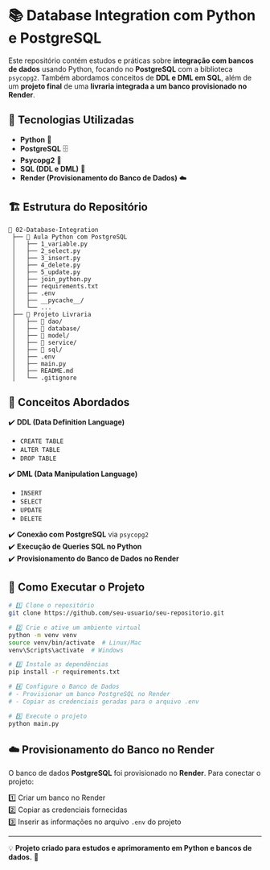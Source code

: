 # 📚 Database Integration com Python e PostgreSQL

Este repositório contém estudos e práticas sobre **integração com bancos de dados** usando Python, focando no **PostgreSQL** com a biblioteca `psycopg2`. Também abordamos conceitos de **DDL e DML em SQL**, além de um **projeto final** de uma **livraria integrada a um banco provisionado no Render**.

## 🚀 Tecnologias Utilizadas

- **Python** 🐍  
- **PostgreSQL** 🗄️  
- **Psycopg2** 🔗  
- **SQL (DDL e DML)** 💾  
- **Render (Provisionamento do Banco de Dados)** ☁️  

## 🏗️ Estrutura do Repositório

```
📂 02-Database-Integration
 ├── 📂 Aula Python com PostgreSQL
 │   ├── 1_variable.py
 │   ├── 2_select.py
 │   ├── 3_insert.py
 │   ├── 4_delete.py
 │   ├── 5_update.py
 │   ├── join_python.py
 │   ├── requirements.txt
 │   ├── .env
 │   ├── __pycache__/
 │   └── ...
 ├── 📂 Projeto Livraria
 │   ├── 📂 dao/
 │   ├── 📂 database/
 │   ├── 📂 model/
 │   ├── 📂 service/
 │   ├── 📂 sql/
 │   ├── .env
 │   ├── main.py
 │   ├── README.md
 │   └── .gitignore
```

## 📌 Conceitos Abordados  

✔️ **DDL (Data Definition Language)**  
- `CREATE TABLE`  
- `ALTER TABLE`  
- `DROP TABLE`  

✔️ **DML (Data Manipulation Language)**  
- `INSERT`  
- `SELECT`  
- `UPDATE`  
- `DELETE`  

✔️ **Conexão com PostgreSQL** via `psycopg2`  
✔️ **Execução de Queries SQL no Python**  
✔️ **Provisionamento do Banco de Dados no Render**  

## 📂 Como Executar o Projeto  

```bash
# 1️⃣ Clone o repositório
git clone https://github.com/seu-usuario/seu-repositorio.git

# 2️⃣ Crie e ative um ambiente virtual
python -m venv venv
source venv/bin/activate  # Linux/Mac
venv\Scripts\activate  # Windows

# 3️⃣ Instale as dependências
pip install -r requirements.txt

# 4️⃣ Configure o Banco de Dados
# - Provisionar um banco PostgreSQL no Render
# - Copiar as credenciais geradas para o arquivo .env

# 5️⃣ Execute o projeto
python main.py
```

## ☁️ Provisionamento do Banco no Render  

O banco de dados **PostgreSQL** foi provisionado no **Render**. Para conectar o projeto:  

1️⃣ Criar um banco no Render  
2️⃣ Copiar as credenciais fornecidas  
3️⃣ Inserir as informações no arquivo `.env` do projeto  

---

💡 **Projeto criado para estudos e aprimoramento em Python e bancos de dados.** 🚀  
